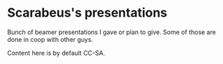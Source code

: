 Scarabeus's presentations
=========================

Bunch of beamer presentations I gave or plan to give.
Some of those are done in coop with other guys.

Content here is by default CC-SA.
